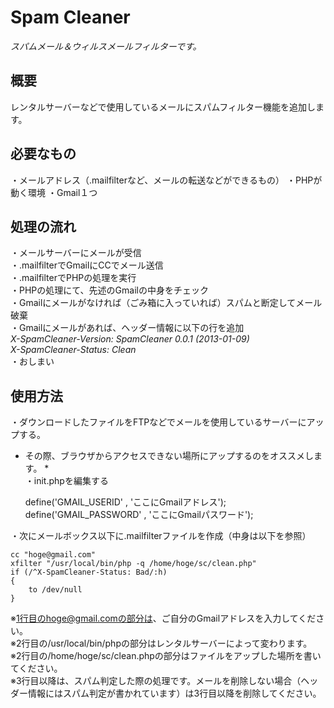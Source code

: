 # Spam Cleaner
*スパムメール＆ウィルスメールフィルターです。*
## 概要
レンタルサーバーなどで使用しているメールにスパムフィルター機能を追加します。
## 必要なもの
・メールアドレス（.mailfilterなど、メールの転送などができるもの）
・PHPが動く環境
・Gmail１つ
## 処理の流れ
・メールサーバーにメールが受信  
・.mailfilterでGmailにCCでメール送信  
・.mailfilterでPHPの処理を実行  
・PHPの処理にて、先述のGmailの中身をチェック  
・Gmailにメールがなければ（ごみ箱に入っていれば）スパムと断定してメール破棄  
・Gmailにメールがあれば、ヘッダー情報に以下の行を追加  
*X-SpamCleaner-Version: SpamCleaner 0.0.1 (2013-01-09)*  
*X-SpamCleaner-Status: Clean*  
・おしまい

## 使用方法
・ダウンロードしたファイルをFTPなどでメールを使用しているサーバーにアップする。  
* その際、ブラウザからアクセスできない場所にアップするのをオススメします。 *  
・init.phpを編集する  

    define('GMAIL_USERID'	, 'ここにGmailアドレス');
    define('GMAIL_PASSWORD'	, 'ここにGmailパスワード');

・次にメールボックス以下に.mailfilterファイルを作成（中身は以下を参照）  

    cc "hoge@gmail.com"
    xfilter "/usr/local/bin/php -q /home/hoge/sc/clean.php"
    if (/^X-SpamCleaner-Status: Bad/:h)
    {
    	to /dev/null
    }

※1行目のhoge@gmail.comの部分は、ご自分のGmailアドレスを入力してください。  
※2行目の/usr/local/bin/phpの部分はレンタルサーバーによって変わります。  
※2行目の/home/hoge/sc/clean.phpの部分はファイルをアップした場所を書いてください。  
※3行目以降は、スパム判定した際の処理です。メールを削除しない場合（ヘッダー情報にはスパム判定が書かれています）は3行目以降を削除してください。


